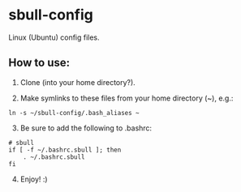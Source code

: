 sbull-config
============

Linux (Ubuntu) config files.

## How to use:

1. Clone (into your home directory?).

2. Make symlinks to these files from your home directory (~), e.g.:
```
ln -s ~/sbull-config/.bash_aliases ~
```

3. Be sure to add the following to .bashrc:
```
# sbull
if [ -f ~/.bashrc.sbull ]; then
    . ~/.bashrc.sbull
fi
```

4. Enjoy! :)
